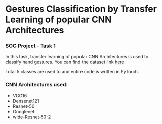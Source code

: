 # Gestures Classification by Transfer Learning of popular CNN Architectures 

### SOC Project - Task 1

In this task, transfer learning of popular CNN Architectures is used to classify hand gestures.
You can find the dataset link [here](https://drive.google.com/drive/folders/14MgJdRSxVCNwpUHXJQ_7NXPQFT-Oz4CB?usp=sharing)

Total 5 classes are used to and entire code is written in PyTorch. 

### CNN Architectures used:
* VGG16
* Densenet121
* Resnet-50
* Googlenet
* wide-Resnet-50-2

